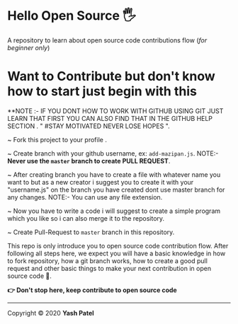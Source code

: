 # Hello Open Source 🖐️


A repository to learn about open source code contributions flow (_for beginner only_)

# Want to Contribute but don't know how to start just begin with this

**NOTE :- IF YOU DONT HOW TO WORK WITH GITHUB USING GIT JUST LEARN THAT FIRST YOU CAN ALSO FIND THAT IN THE GITHUB HELP SECTION . 
                        " #STAY MOTIVATED NEVER LOSE HOPES ".

~ Fork this project to your profile .

~  Create branch with your github username, ex: `add-mazipan.js`.
        NOTE:- **Never use the `master` branch to create PULL REQUEST**.

~  After creating branch you have to create  a file with whatever name you want to
   but as a new creator i suggest  you to create it with your "username.js" on the branch you
   have created dont use master branch for any changes.
   NOTE:- You can use any file extension.

~  Now you have to write a code i will suggest to create a simple program which you like so i can 
   also merge it to the repository.

~  Create Pull-Request to `master` branch in this repository.


This repo is only introduce you to open source code contribution flow.
After following all steps here, we expect you will have a basic knowledge in how to fork repository, how a git branch works, how to create a good pull request and other basic things to make your next contribution in open source code 🥳.

**👉 Don't stop here, keep contribute to open source code**

---

Copyright © 2020 **Yash Patel**
